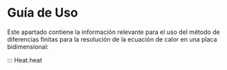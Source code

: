 # Guía de Uso

Este apartado contiene la información relevante para el uso del método de diferencias finitas para la resolución de la ecuación de calor en una placa bidimensional:

::: Heat.heat

